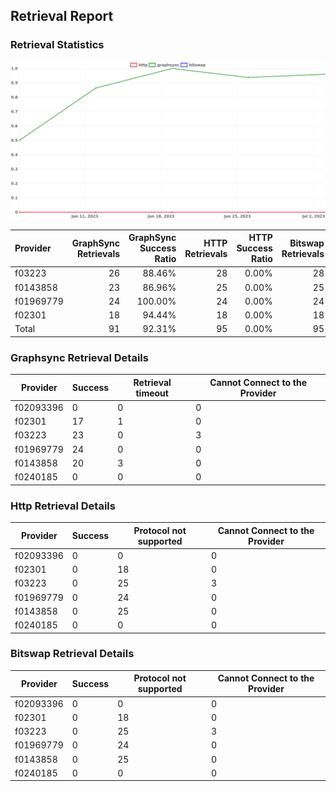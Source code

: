 ## Retrieval Report
### Retrieval Statistics
<img src="https://raw.githubusercontent.com/data-preservation-programs/filplus-checker-assets/main/filecoin-project/filecoin-plus-large-datasets/issues/1840/1688540541223.png"/>

| Provider  | GraphSync Retrievals | GraphSync Success Ratio | HTTP Retrievals | HTTP Success Ratio | Bitswap Retrievals | Bitswap Success Ratio |
| :-------- | -------------------: | ----------------------: | --------------: | -----------------: | -----------------: | --------------------: |
| f03223    |                   26 |                  88.46% |              28 |              0.00% |                 28 |                 0.00% |
| f0143858  |                   23 |                  86.96% |              25 |              0.00% |                 25 |                 0.00% |
| f01969779 |                   24 |                 100.00% |              24 |              0.00% |                 24 |                 0.00% |
| f02301    |                   18 |                  94.44% |              18 |              0.00% |                 18 |                 0.00% |
| Total     |                   91 |                  92.31% |              95 |              0.00% |                 95 |                 0.00% |

### Graphsync Retrieval Details
| Provider  | Success | Retrieval timeout | Cannot Connect to the Provider |
| --------- | ------- | ----------------- | ------------------------------ |
| f02093396 | 0       | 0                 | 0                              |
| f02301    | 17      | 1                 | 0                              |
| f03223    | 23      | 0                 | 3                              |
| f01969779 | 24      | 0                 | 0                              |
| f0143858  | 20      | 3                 | 0                              |
| f0240185  | 0       | 0                 | 0                              |

### Http Retrieval Details
| Provider  | Success | Protocol not supported | Cannot Connect to the Provider |
| --------- | ------- | ---------------------- | ------------------------------ |
| f02093396 | 0       | 0                      | 0                              |
| f02301    | 0       | 18                     | 0                              |
| f03223    | 0       | 25                     | 3                              |
| f01969779 | 0       | 24                     | 0                              |
| f0143858  | 0       | 25                     | 0                              |
| f0240185  | 0       | 0                      | 0                              |

### Bitswap Retrieval Details
| Provider  | Success | Protocol not supported | Cannot Connect to the Provider |
| --------- | ------- | ---------------------- | ------------------------------ |
| f02093396 | 0       | 0                      | 0                              |
| f02301    | 0       | 18                     | 0                              |
| f03223    | 0       | 25                     | 3                              |
| f01969779 | 0       | 24                     | 0                              |
| f0143858  | 0       | 25                     | 0                              |
| f0240185  | 0       | 0                      | 0                              |
